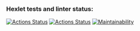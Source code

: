 ### Hexlet tests and linter status:
[![Actions Status](https://github.com/YankaZabka/frontend-project-lvl2/workflows/eslinter-check/badge.svg)](https://github.com/YankaZabka/frontend-project-lvl2/actions)
[![Actions Status](https://github.com/YankaZabka/frontend-project-lvl2/workflows/hexlet-check/badge.svg)](https://github.com/YankaZabka/frontend-project-lvl2/actions)
[![Maintainability](https://api.codeclimate.com/v1/badges/a99a88d28ad37a79dbf6/maintainability)](https://codeclimate.com/github/codeclimate/codeclimate/maintainability)
